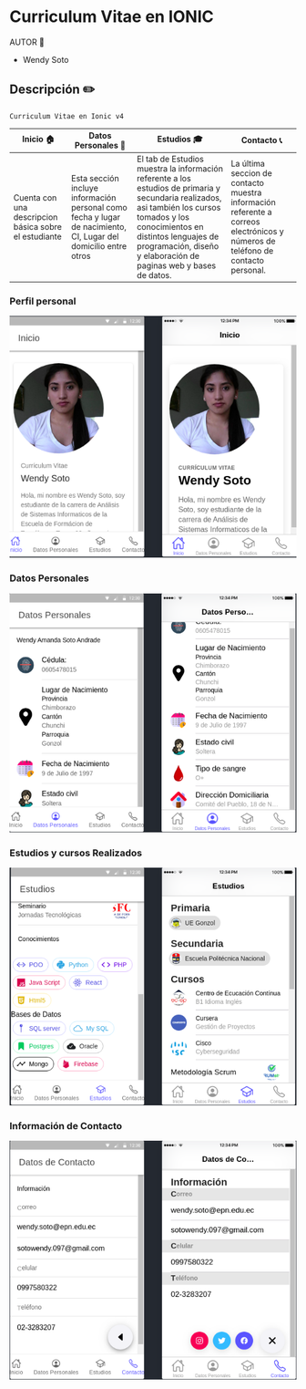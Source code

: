 
# Curriculum Vitae en IONIC


AUTOR  :woman:

- Wendy Soto



## Descripción :pencil2:
```
Curriculum Vitae en Ionic v4
```

| **Inicio :house:** | **Datos Personales :bust_in_silhouette:** | **Estudios :mortar_board:** | **Contacto :telephone_receiver:** |
| ------------- | ------------- | ------------- |------------- |
|Cuenta con una descripcion básica sobre el estudiante |	Esta sección incluye información personal como fecha y lugar de nacimiento, CI, Lugar del domicilio entre otros |El tab de Estudios muestra la información referente a los estudios de primaria y secundaria realizados, asi también los cursos tomados y los conocimientos en distintos lenguajes de programación, diseño y elaboración de paginas web y bases de datos. |La última seccion de contacto muestra información referente a correos electrónicos y números de teléfono de contacto personal.|

### Perfil personal
![myimage-alt-tag](https://github.com/wendysoto/CV_Ionic/blob/master/images/perfil.png)

### Datos Personales

![myimage-alt-tag](https://github.com/wendysoto/CV_Ionic/blob/master/images/datosPersonal.png)

### Estudios y cursos Realizados

![myimage-alt-tag](https://github.com/wendysoto/CV_Ionic/blob/master/images/estudios.png)

### Información de Contacto
![myimage-alt-tag](https://github.com/wendysoto/CV_Ionic/blob/master/images/contacto.png)
